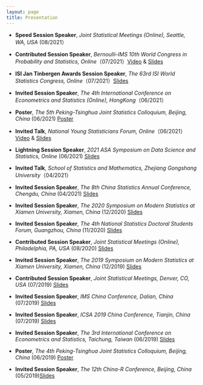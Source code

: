 ```yaml
---
layout: page
title: Presentation
---
```










* **Speed Session Speaker**, _Joint Statistical Meetings (Online), Seattle, WA, USA_ (08/2021）


* **Contributed Session Speaker**, _Bernoulli-IMS 10th World Congress in Probability and Statistics, Online_（07/2021）[Video](https://www.youtube.com/watch?v=ToS2zr8tRyk) & [Slides](https://www.dropbox.com/s/jryusatvtj2qp4y/ABS-0163_Li.pdf?dl=0)


* **ISI Jan Tinbergen Awards Session Speaker**, _The 63rd ISI World Statistics Congress, Online_（07/2021）[Slides](https://www.dropbox.com/s/zgrnyei2zb60b77/ISIwsc2021.pdf?dl=0)




* **Invited Session Speaker**, _The 4th International Conference on Econometrics and Statistics (Online), HongKong_（06/2021）
 



* **Poster**, _The 5th Peking-Tsinghua Joint Statistics Colloquium, Beijing, China_ (06/2021) [Poster](https://www.dropbox.com/s/scddufw0ay76j3o/posterjie_rev.pdf?dl=0)


* **Invited Talk**, _National Young Statisticians Forum, Online_（06/2021）[Video](https://appkfzfb4lz6715.h5.xiaoeknow.com/v1/course/video/v_60b7ae1ae4b0c726421b906e?app_id=appKfzfb4lZ6715&available=1&available_product=1&entry=2&entry_type=2001&payment_type=&product_id=p_5edb9edaaea7c_oLekNUzf&resource_id=v_60b7ae1ae4b0c726421b906e&resource_type=3&scene=%E5%88%86%E4%BA%AB&share_type=5&share_user_id=u_5edd9034264ea_ljlPFtOZEx&type=2) & [Slides](https://www.dropbox.com/s/hysp4ihqe10x1yr/youngstatistician.pdf?dl=0)




* **Lightning  Session Speaker**, _2021 ASA Symposium on Data Science and Statistics,
Online_ (06/2021) [Slides](https://www.dropbox.com/s/7otkvu0t9lay3d4/SDSS2021.pdf?dl=0)


* **Invited Talk**, _School of Statistics and Mathematics, Zhejiang Gongshang University_（04/2021）


* **Invited Session Speaker**, _The 8th China Statistics Annual Conference,
Chengdu, China_ (04/2021) [Slides](https://www.dropbox.com/s/5y8b9xjrxh02b9n/chengdu2021.pdf?dl=0)




* **Invited Session Speaker**, _The 2020 Symposium on Modern Statistics at Xiamen University,
Xiamen, China_ (12/2020) [Slides](https://www.dropbox.com/s/jg9qtzv76j1pixo/xiamen2020.pdf?dl=0)



* **Invited Session Speaker**,  _The 4th National Statistics Doctoral Students Forum, Guangzhou, China_ (11/2020) [Slides](https://www.dropbox.com/s/fdz6ca4oby7wr5f/fttscb_forum_guangzhou.pdf?dl=0)

* **Contributed Session Speaker**, _Joint Statistical Meetings (Online), Philadelphia, PA, USA_ (08/2020) [Slides](https://www.dropbox.com/s/zeskvljey4lfttj/ftsscb_JSM.pdf?dl=0)


* **Invited Session Speaker**, _The 2019 Symposium on Modern Statistics at Xiamen University,
Xiamen, China_ (12/2019) [Slides](https://www.dropbox.com/s/jeajtmv4twaoyh8/Jie%20xiamen2019.pdf?dl=0)

* **Contributed Session Speaker**, _Joint Statistical Meetings, Denver, CO, USA_ (07/2019) [Slides](https://www.dropbox.com/s/zeskvljey4lfttj/ftsscb_JSM.pdf?dl=0)


* **Invited Session Speaker**, _IMS China Conference, Dalian, China_ (07/2019) [Slides](https://www.dropbox.com/s/ir4v5rvgsoku0af/IMS%20China%20Jie.pdf?dl=0)


* **Invited Session Speaker**, _ICSA  2019 China Conference, Tianjin, China_ (07/2019) [Slides](https://www.dropbox.com/s/4f7n7x7vbbz99ox/ICSA%20Jie.pdf?dl=0)


* **Invited Session Speaker**, _The 3rd International Conference on Econometrics and Statistics, 
Taichung, Taiwan_ (06/2019) [Slides](https://www.dropbox.com/s/pufrfzajjo71mlf/Ecosta%20Lijie.pdf?dl=0)


* **Poster**, _The 4th Peking-Tsinghua Joint Statistics Colloquium, Beijing, China_ (06/2019) [Poster](https://www.dropbox.com/s/y610r3xopulfmqq/posterlijie.pdf?dl=0)


* **Invited Session Speaker**, _The 12th China-R Conference, Beijing, China_ (05/2019)[Slides](https://www.dropbox.com/s/y6bmypvky52fbqh/%E6%9D%8E%E6%9D%B0%20R%E8%AF%AD%E8%A8%80version2.pdf?dl=0)






